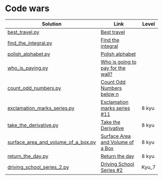 # Code wars

| Solution                                                                               | Link                                                                                        | Level  |
|----------------------------------------------------------------------------------------|---------------------------------------------------------------------------------------------|--------|
| [best_travel.py](./src/code_problems/code_wars/best_travel.py)                         | [Best travel](https://www.codewars.com/kata/55e7280b40e1c4a06d0000aa)                       |
| [find_the_integral.py](./src/code_problems/code_wars/find_the_integral.py)             | [Find the integral](https://www.codewars.com/kata/59811fd8a070625d4c000013)                 |
| [polish_alphabet.py](./src/code_problems/code_wars/polish_alphabet.py)                 | [Polish alphabet](https://www.codewars.com/kata/57ab2d6072292dbf7c000039)                   |
| [who_is_paying.py](./src/code_problems/code_wars/who_is_paying.py)                     | [Who is going to pay for the wall?](https://www.codewars.com/kata/58bf9bd943fadb2a980000a7) |
| [count_odd_numbers.py](./src/code_problems/code_wars/count_odd_numbers.py)             | [Count Odd Numbers below n](https://www.codewars.com/kata/59342039eb450e39970000a6)         |
| [exclamation_marks_series.py](src/code_problems/code_wars/exclamation_marks_series.py) | [Exclamation marks series #11](https://www.codewars.com/kata/57fb09ef2b5314a8a90001ed) | 8 kyu  |       |
| [take_the_derivative.py](src/code_problems/code_wars/kyu_8/take_the_derivative.py)                                                                                   | [Take the Derivative](https://www.codewars.com/kata/5963c18ecb97be020b0000a2) | 8 kyu |
| [surface_area_and_volume_of_a_box.py](src/code_problems/code_wars/kyu_8/surface_area_and_volume_of_a_box.py)                                                                                   | [Surface Area and Volume of a Box](https://www.codewars.com/kata/565f5825379664a26b00007c/) | 8 kyu |
| [return_the_day.py](src/code_problems/code_wars/kyu_8/return_the_day.py)                                                                                   | [Return the day](https://www.codewars.com/kata/59dd3ccdded72fc78b000b25) | 8 kyu |
| [driving_school_series_2.py](src/code_problems/code_wars/kyu_7/) | [Driving School Series #2](https://www.codewars.com/kata/589b1c15081bcbfe6700017a) | Kyu_7

